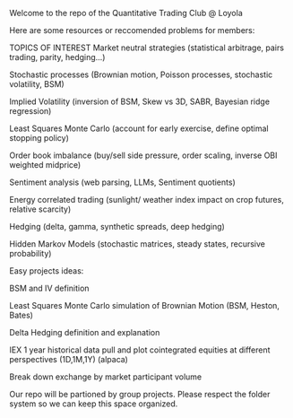 Welcome to the repo of the Quantitative Trading Club @ Loyola

Here are some resources or reccomended problems for members: 

TOPICS OF INTEREST
Market neutral strategies (statistical arbitrage, pairs trading, parity, hedging…)

Stochastic processes (Brownian motion, Poisson processes, stochastic volatility, BSM)

Implied Volatility (inversion of BSM, Skew vs 3D, SABR, Bayesian ridge regression)

Least Squares Monte Carlo (account for early exercise, define optimal stopping policy)

Order book imbalance (buy/sell side pressure, order scaling, inverse OBI weighted midprice)

Sentiment analysis (web parsing, LLMs, Sentiment quotients)

Energy correlated trading (sunlight/ weather index impact on crop futures, relative scarcity)

Hedging (delta, gamma, synthetic spreads, deep hedging)

Hidden Markov Models (stochastic matrices, steady states, recursive probability)

Easy projects ideas:

BSM and IV definition

Least Squares Monte Carlo simulation of Brownian Motion (BSM, Heston, Bates) 

Delta Hedging definition and explanation

IEX 1 year historical data pull and plot cointegrated equities at different perspectives (1D,1M,1Y) (alpaca)

Break down exchange by market participant volume

Our repo will be partioned by group projects. Please respect the folder system so we can keep this space organized.
